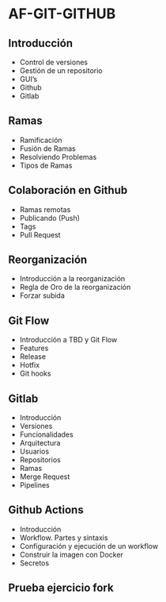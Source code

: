 # AF-GIT-GITHUB

## Introducción

- Control de versiones 
- Gestión de un repositorio
- GUI’s
- Github
- Gitlab

## Ramas

- Ramificación
- Fusión de Ramas
- Resolviendo Problemas
- Tipos de Ramas

## Colaboración en Github

- Ramas remotas
- Publicando (Push)
- Tags
- Pull Request

## Reorganización

- Introducción a la reorganización
- Regla de Oro de la reorganización
- Forzar subida

## Git Flow

- Introducción a TBD y Git Flow
- Features
- Release
- Hotfix
- Git hooks

## Gitlab

- Introducción
- Versiones
- Funcionalidades
- Arquitectura
- Usuarios
- Repositorios
- Ramas
- Merge Request
- Pipelines
  
## Github Actions
	
- Introducción
- Workflow. Partes y sintaxis
- Configuración y ejecución de un workflow
- Construir la imagen con Docker
- Secretos

## Prueba ejercicio fork
